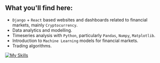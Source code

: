 ## What you'll find here:

- `Django` + `React` based websites and dashboards related to financial markets, mainly `Cryptocurrency`.
- Data analytics and modelling. 
- Timeseries analysis with `Python`, particularly `Pandas`, `Numpy`, `Matplotlib`.
- Introduction to `Machine Learning` models for financial markets.
- Trading algorithms.

[![My Skills](https://skillicons.dev/icons?i=js,html,css,nodejs,react,vue,py,django,cs,dotnet,azure,mysql,mongodb,raspberrypi,webpack&perline=5)](https://skillicons.dev)
